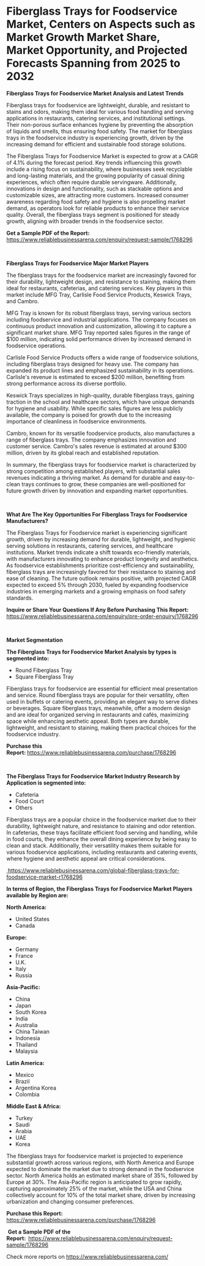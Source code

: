 <p><h1>Fiberglass Trays for Foodservice Market, Centers on Aspects such as Market Growth Market Share, Market Opportunity, and Projected Forecasts Spanning from 2025 to 2032</h1></p><p><strong>Fiberglass Trays for Foodservice Market Analysis and Latest Trends</strong></p>
<p><p>Fiberglass trays for foodservice are lightweight, durable, and resistant to stains and odors, making them ideal for various food handling and serving applications in restaurants, catering services, and institutional settings. Their non-porous surface enhances hygiene by preventing the absorption of liquids and smells, thus ensuring food safety. The market for fiberglass trays in the foodservice industry is experiencing growth, driven by the increasing demand for efficient and sustainable food storage solutions.</p><p>The Fiberglass Trays for Foodservice Market is expected to grow at a CAGR of 4.1% during the forecast period. Key trends influencing this growth include a rising focus on sustainability, where businesses seek recyclable and long-lasting materials, and the growing popularity of casual dining experiences, which often require durable servingware. Additionally, innovations in design and functionality, such as stackable options and customizable sizes, are attracting more customers. Increased consumer awareness regarding food safety and hygiene is also propelling market demand, as operators look for reliable products to enhance their service quality. Overall, the fiberglass trays segment is positioned for steady growth, aligning with broader trends in the foodservice sector.</p></p>
<p><strong>Get a Sample PDF of the Report:&nbsp;</strong> <a href="https://www.reliablebusinessarena.com/enquiry/request-sample/1768296?utm_campaign=1420&utm_medium=2&utm_source=Github&utm_content=ia&utm_term=05042025&utm_id=fiberglass-trays-for-foodservice">https://www.reliablebusinessarena.com/enquiry/request-sample/1768296</a></p>
<p>&nbsp;</p>
<p><strong>Fiberglass Trays for Foodservice Major Market Players</strong></p>
<p><p>The fiberglass trays for the foodservice market are increasingly favored for their durability, lightweight design, and resistance to staining, making them ideal for restaurants, cafeterias, and catering services. Key players in this market include MFG Tray, Carlisle Food Service Products, Keswick Trays, and Cambro.</p><p>MFG Tray is known for its robust fiberglass trays, serving various sectors including foodservice and industrial applications. The company focuses on continuous product innovation and customization, allowing it to capture a significant market share. MFG Tray reported sales figures in the range of $100 million, indicating solid performance driven by increased demand in foodservice operations.</p><p>Carlisle Food Service Products offers a wide range of foodservice solutions, including fiberglass trays designed for heavy use. The company has expanded its product lines and emphasized sustainability in its operations. Carlisle's revenue is estimated to exceed $200 million, benefiting from strong performance across its diverse portfolio.</p><p>Keswick Trays specializes in high-quality, durable fiberglass trays, gaining traction in the school and healthcare sectors, which have unique demands for hygiene and usability. While specific sales figures are less publicly available, the company is poised for growth due to the increasing importance of cleanliness in foodservice environments.</p><p>Cambro, known for its versatile foodservice products, also manufactures a range of fiberglass trays. The company emphasizes innovation and customer service. Cambro's sales revenue is estimated at around $300 million, driven by its global reach and established reputation.</p><p>In summary, the fiberglass trays for foodservice market is characterized by strong competition among established players, with substantial sales revenues indicating a thriving market. As demand for durable and easy-to-clean trays continues to grow, these companies are well-positioned for future growth driven by innovation and expanding market opportunities.</p></p>
<p>&nbsp;</p>
<p><strong>What Are The Key Opportunities For Fiberglass Trays for Foodservice Manufacturers?</strong></p>
<p><p>The Fiberglass Trays for Foodservice market is experiencing significant growth, driven by increasing demand for durable, lightweight, and hygienic serving solutions in restaurants, catering services, and healthcare institutions. Market trends indicate a shift towards eco-friendly materials, with manufacturers innovating to enhance product longevity and aesthetics. As foodservice establishments prioritize cost-efficiency and sustainability, fiberglass trays are increasingly favored for their resistance to staining and ease of cleaning. The future outlook remains positive, with projected CAGR expected to exceed 5% through 2030, fueled by expanding foodservice industries in emerging markets and a growing emphasis on food safety standards.</p></p>
<p><strong>Inquire or Share Your Questions If Any Before Purchasing This Report:</strong> <a href="https://www.reliablebusinessarena.com/enquiry/pre-order-enquiry/1768296?utm_campaign=1420&utm_medium=2&utm_source=Github&utm_content=ia&utm_term=05042025&utm_id=fiberglass-trays-for-foodservice">https://www.reliablebusinessarena.com/enquiry/pre-order-enquiry/1768296</a></p>
<p>&nbsp;</p>
<p><strong>Market Segmentation</strong></p>
<p><strong>The Fiberglass Trays for Foodservice Market Analysis by types is segmented into:</strong></p>
<p><ul><li>Round Fiberglass Tray</li><li>Square Fiberglass Tray</li></ul></p>
<p><p>Fiberglass trays for foodservice are essential for efficient meal presentation and service. Round fiberglass trays are popular for their versatility, often used in buffets or catering events, providing an elegant way to serve dishes or beverages. Square fiberglass trays, meanwhile, offer a modern design and are ideal for organized serving in restaurants and cafés, maximizing space while enhancing aesthetic appeal. Both types are durable, lightweight, and resistant to staining, making them practical choices for the foodservice industry.</p></p>
<p><strong>Purchase this Report:&nbsp;</strong><a href="https://www.reliablebusinessarena.com/purchase/1768296?utm_campaign=1420&utm_medium=2&utm_source=Github&utm_content=ia&utm_term=05042025&utm_id=fiberglass-trays-for-foodservice">https://www.reliablebusinessarena.com/purchase/1768296</a></p>
<p>&nbsp;</p>
<p><strong>The Fiberglass Trays for Foodservice Market Industry Research by Application is segmented into:</strong></p>
<p><ul><li>Cafeteria</li><li>Food Court</li><li>Others</li></ul></p>
<p><p>Fiberglass trays are a popular choice in the foodservice market due to their durability, lightweight nature, and resistance to staining and odor retention. In cafeterias, these trays facilitate efficient food serving and handling, while in food courts, they enhance the overall dining experience by being easy to clean and stack. Additionally, their versatility makes them suitable for various foodservice applications, including restaurants and catering events, where hygiene and aesthetic appeal are critical considerations.</p></p>
<p><a href="https://www.reliablebusinessarena.com/global-fiberglass-trays-for-foodservice-market-r1768296?utm_campaign=1420&utm_medium=2&utm_source=Github&utm_content=ia&utm_term=05042025&utm_id=fiberglass-trays-for-foodservice">&nbsp;https://www.reliablebusinessarena.com/global-fiberglass-trays-for-foodservice-market-r1768296</a></p>
<p><strong>In terms of Region, the Fiberglass Trays for Foodservice Market Players available by Region are:</strong></p>
<p>
    <p> <strong> North America: </strong>
        <ul>
            <li>United States</li>
            <li>Canada</li>
        </ul>
        </p> 
    <p> <strong> Europe: </strong>
        <ul>
            <li>Germany</li>
            <li>France</li>
            <li>U.K.</li>
            <li>Italy</li>
            <li>Russia</li>
        </ul>
        </p> 
    <p> <strong> Asia-Pacific: </strong>
        <ul>
            <li>China</li>
            <li>Japan</li>
            <li>South Korea</li>
            <li>India</li>
            <li>Australia</li>
            <li>China Taiwan</li>
            <li>Indonesia</li>
            <li>Thailand</li>
            <li>Malaysia</li>
        </ul>
        </p> 
    <p> <strong> Latin America: </strong>
        <ul>
            <li>Mexico</li>
            <li>Brazil</li>
            <li>Argentina Korea</li>
            <li>Colombia</li>
        </ul>
        </p> 
    <p> <strong> Middle East & Africa: </strong>
        <ul>
            <li>Turkey</li>
            <li>Saudi</li>
            <li>Arabia</li>
            <li>UAE</li>
            <li>Korea</li>
        </ul>
    </p>
    </p>
<p><p>The fiberglass trays for foodservice market is projected to experience substantial growth across various regions, with North America and Europe expected to dominate the market due to strong demand in the foodservice sector. North America holds an estimated market share of 35%, followed by Europe at 30%. The Asia-Pacific region is anticipated to grow rapidly, capturing approximately 25% of the market, while the USA and China collectively account for 10% of the total market share, driven by increasing urbanization and changing consumer preferences.</p></p>
<p><strong>Purchase this Report: </strong><a href="https://www.reliablebusinessarena.com/purchase/1768296?utm_campaign=1420&utm_medium=2&utm_source=Github&utm_content=ia&utm_term=05042025&utm_id=fiberglass-trays-for-foodservice">https://www.reliablebusinessarena.com/purchase/1768296</a></p>
<p>&nbsp;<strong>Get a Sample PDF of the Report:&nbsp;&nbsp;</strong><a href="https://www.reliablebusinessarena.com/enquiry/request-sample/1768296?utm_campaign=1420&utm_medium=2&utm_source=Github&utm_content=ia&utm_term=05042025&utm_id=fiberglass-trays-for-foodservice">https://www.reliablebusinessarena.com/enquiry/request-sample/1768296</a></p>
<p><strong></strong></p>
<p>Check more reports on <a href="https://www.reliablebusinessarena.com/?utm_campaign=1420&utm_medium=2&utm_source=Github&utm_content=ia&utm_term=05042025&utm_id=fiberglass-trays-for-foodservice">https://www.reliablebusinessarena.com/</a></p>